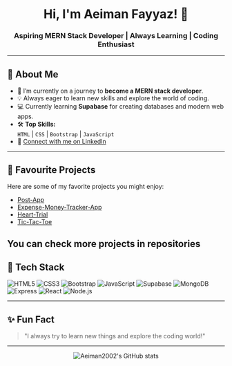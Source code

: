 

<h1 align="center">Hi, I'm Aeiman Fayyaz! 👋</h1>
<h3 align="center">Aspiring MERN Stack Developer | Always Learning | Coding Enthusiast</h3>

---

## 🚀 About Me

- 🌱 I’m currently on a journey to **become a MERN stack developer**.
- 💡 Always eager to learn new skills and explore the world of coding.
- 💻 Currently learning **Supabase** for creating databases and modern web apps.
- 🛠️ **Top Skills:**  
  `HTML` | `CSS` | `Bootstrap` | `JavaScript`
- 🔗 [Connect with me on LinkedIn](https://www.linkedin.com/in/aeiman-fayyaz-5a74281b1/)

---

## 🌟 Favourite Projects

Here are some of my favorite projects you might enjoy:

- [Post-App](https://github.com/Aeiman2002/Post-App)
- [Expense-Money-Tracker-App](https://github.com/Aeiman2002/Expense-Money-Tracker-App)
- [Heart-Trial](https://github.com/Aeiman2002/Heart-Trial)
- [Tic-Tac-Toe](https://github.com/Aeiman2002/Tic-Tac-Toe)

You can check more projects in repositories
---

## 🧰 Tech Stack

![HTML5](https://img.shields.io/badge/-HTML5-E34F26?style=flat&logo=html5&logoColor=fff)
![CSS3](https://img.shields.io/badge/-CSS3-1572B6?style=flat&logo=css3)
![Bootstrap](https://img.shields.io/badge/-Bootstrap-563D7C?style=flat&logo=bootstrap)
![JavaScript](https://img.shields.io/badge/-JavaScript-F7DF1E?style=flat&logo=javascript&logoColor=222)
![Supabase](https://img.shields.io/badge/-Supabase-3ECF8E?style=flat&logo=supabase&logoColor=222)
![MongoDB](https://img.shields.io/badge/-MongoDB-47A248?style=flat&logo=mongodb&logoColor=fff)
![Express](https://img.shields.io/badge/-Express.js-000?style=flat&logo=express)
![React](https://img.shields.io/badge/-React-61DAFB?style=flat&logo=react&logoColor=222)
![Node.js](https://img.shields.io/badge/-Node.js-339933?style=flat&logo=node.js&logoColor=fff)

---

## ✨ Fun Fact

> "I always try to learn new things and explore the coding world!"

---

<p align="center">
  <img src="https://github-readme-stats.vercel.app/api?username=Aeiman2002&show_icons=true&theme=radical" alt="Aeiman2002's GitHub stats" />
</p>

<!-- Optionally add more sections such as blog posts, contributions, or contact info -->
